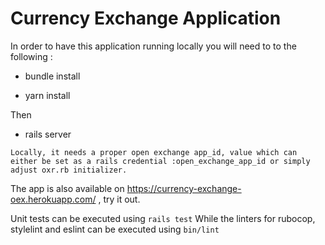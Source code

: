 # Currency Exchange Application

In order to have this application running locally you will need to to the following :

* bundle install

* yarn install

Then

* rails server

`Locally, it needs a proper open exchange app_id, value which can either be set as a rails credential :open_exchange_app_id or simply adjust oxr.rb initializer.`

The app is also available on https://currency-exchange-oex.herokuapp.com/ , try it out.

Unit tests can be executed using `rails test`
While the linters for rubocop, stylelint and eslint can be executed using `bin/lint`
